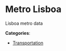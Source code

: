 # Metro Lisboa

Lisboa metro data

**Categories**:

- [Transportation](https://github/apis-list/apis-list#transportation)



